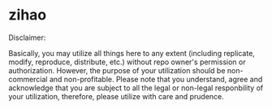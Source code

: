 # zihao

Disclaimer:

Basically, you may utilize all things here to any extent (including replicate, modify, reproduce, distribute, etc.) without repo owner's permission or authorization. However, the purpose of your utilization should be non-commercial and non-profitable. Please note that you understand, agree and acknowledge that you are subject to all the legal or non-legal responbility of your utilization, therefore, please utilize with care and prudence.

